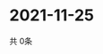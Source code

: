 # 2021-11-25
  共 0条

  <!-- BEGIN -->
  <!-- 最后更新时间Thu Nov 25 2021 08:04:56 GMT+0000 (Coordinated Universal Time) -->
  
  <!-- END -->
  
  